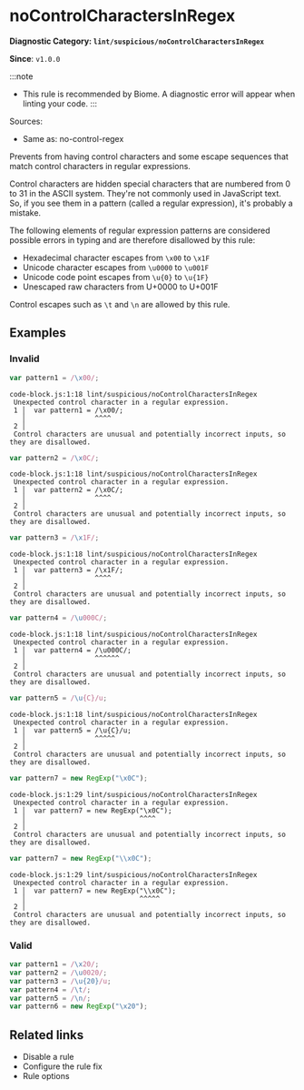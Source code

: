 # noControlCharactersInRegex

**Diagnostic Category: `lint/suspicious/noControlCharactersInRegex`**

**Since**: `v1.0.0`

:::note
- This rule is recommended by Biome. A diagnostic error will appear when linting your code.
:::

Sources: 
- Same as: no-control-regex

Prevents from having control characters and some escape sequences that match control characters in regular expressions.

Control characters are hidden special characters that are numbered from 0 to 31 in the ASCII system.
They're not commonly used in JavaScript text. So, if you see them in a pattern (called a regular expression), it's probably a mistake.

The following elements of regular expression patterns are considered possible errors in typing and are therefore disallowed by this rule:

- Hexadecimal character escapes from `\x00` to `\x1F`
- Unicode character escapes from `\u0000` to `\u001F`
- Unicode code point escapes from `\u{0}` to `\u{1F}`
- Unescaped raw characters from U+0000 to U+001F

Control escapes such as `\t` and `\n` are allowed by this rule.

## Examples

### Invalid

```js
var pattern1 = /\x00/;
```

```text
code-block.js:1:18 lint/suspicious/noControlCharactersInRegex 
 Unexpected control character in a regular expression.
 1 │  var pattern1 = /\x00/;
   │                 ^^^^
 2 │ 
 Control characters are unusual and potentially incorrect inputs, so they are disallowed.
```

```js
var pattern2 = /\x0C/;
```

```text
code-block.js:1:18 lint/suspicious/noControlCharactersInRegex 
 Unexpected control character in a regular expression.
 1 │  var pattern2 = /\x0C/;
   │                 ^^^^
 2 │ 
 Control characters are unusual and potentially incorrect inputs, so they are disallowed.
```

```js
var pattern3 = /\x1F/;
```

```text
code-block.js:1:18 lint/suspicious/noControlCharactersInRegex 
 Unexpected control character in a regular expression.
 1 │  var pattern3 = /\x1F/;
   │                 ^^^^
 2 │ 
 Control characters are unusual and potentially incorrect inputs, so they are disallowed.
```

```js
var pattern4 = /\u000C/;
```

```text
code-block.js:1:18 lint/suspicious/noControlCharactersInRegex 
 Unexpected control character in a regular expression.
 1 │  var pattern4 = /\u000C/;
   │                 ^^^^^^
 2 │ 
 Control characters are unusual and potentially incorrect inputs, so they are disallowed.
```

```js
var pattern5 = /\u{C}/u;
```

```text
code-block.js:1:18 lint/suspicious/noControlCharactersInRegex 
 Unexpected control character in a regular expression.
 1 │  var pattern5 = /\u{C}/u;
   │                 ^^^^^
 2 │ 
 Control characters are unusual and potentially incorrect inputs, so they are disallowed.
```

```js
var pattern7 = new RegExp("\x0C");
```

```text
code-block.js:1:29 lint/suspicious/noControlCharactersInRegex 
 Unexpected control character in a regular expression.
 1 │  var pattern7 = new RegExp("\x0C");
   │                            ^^^^
 2 │ 
 Control characters are unusual and potentially incorrect inputs, so they are disallowed.
```

```js
var pattern7 = new RegExp("\\x0C");
```

```text
code-block.js:1:29 lint/suspicious/noControlCharactersInRegex 
 Unexpected control character in a regular expression.
 1 │  var pattern7 = new RegExp("\\x0C");
   │                            ^^^^^
 2 │ 
 Control characters are unusual and potentially incorrect inputs, so they are disallowed.
```

### Valid

```js
var pattern1 = /\x20/;
var pattern2 = /\u0020/;
var pattern3 = /\u{20}/u;
var pattern4 = /\t/;
var pattern5 = /\n/;
var pattern6 = new RegExp("\x20");
```

## Related links

- Disable a rule
- Configure the rule fix
- Rule options